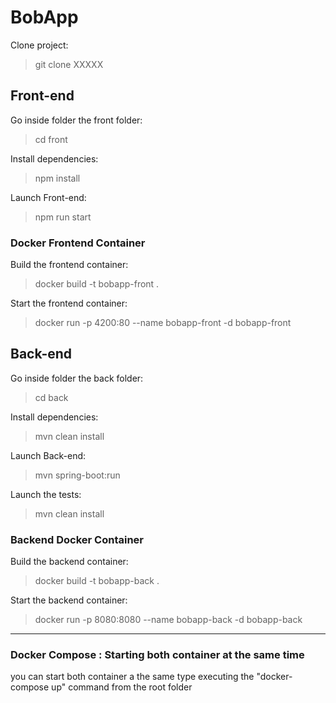 # BobApp

Clone project:

> git clone XXXXX

## Front-end

Go inside folder the front folder:

> cd front

Install dependencies:

> npm install

Launch Front-end:

> npm run start

### Docker Frontend Container

Build the frontend container:

> docker build -t bobapp-front .

Start the frontend container:

> docker run -p 4200:80 --name bobapp-front -d bobapp-front

## Back-end

Go inside folder the back folder:

> cd back

Install dependencies:

> mvn clean install

Launch Back-end:

> mvn spring-boot:run

Launch the tests:

> mvn clean install

### Backend Docker Container

Build the backend container:

> docker build -t bobapp-back .

Start the backend container:

> docker run -p 8080:8080 --name bobapp-back -d bobapp-back

---

### Docker Compose : Starting both container at the same time

you can start both container a the same type executing the "docker-compose up" command from the root folder
